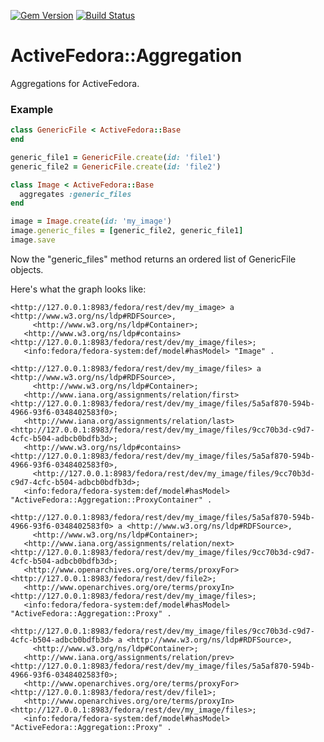 [![Gem Version](https://badge.fury.io/rb/activefedora-aggregation.svg)](http://badge.fury.io/rb/activefedora-aggregation) [![Build Status](https://travis-ci.org/curationexperts/activefedora-aggregation.svg?branch=v0.1.0)](https://travis-ci.org/curationexperts/activefedora-aggregation)
# ActiveFedora::Aggregation

Aggregations for ActiveFedora.

### Example
```ruby
class GenericFile < ActiveFedora::Base
end

generic_file1 = GenericFile.create(id: 'file1')
generic_file2 = GenericFile.create(id: 'file2')

class Image < ActiveFedora::Base
  aggregates :generic_files
end

image = Image.create(id: 'my_image')
image.generic_files = [generic_file2, generic_file1]
image.save

```

Now the "generic\_files" method returns an ordered list of GenericFile objects.

Here's what the graph looks like:

```ttl
<http://127.0.0.1:8983/fedora/rest/dev/my_image> a <http://www.w3.org/ns/ldp#RDFSource>,
     <http://www.w3.org/ns/ldp#Container>;
   <http://www.w3.org/ns/ldp#contains> <http://127.0.0.1:8983/fedora/rest/dev/my_image/files>;
   <info:fedora/fedora-system:def/model#hasModel> "Image" .

<http://127.0.0.1:8983/fedora/rest/dev/my_image/files> a <http://www.w3.org/ns/ldp#RDFSource>,
     <http://www.w3.org/ns/ldp#Container>;
   <http://www.iana.org/assignments/relation/first> <http://127.0.0.1:8983/fedora/rest/dev/my_image/files/5a5af870-594b-4966-93f6-0348402583f0>;
   <http://www.iana.org/assignments/relation/last> <http://127.0.0.1:8983/fedora/rest/dev/my_image/files/9cc70b3d-c9d7-4cfc-b504-adbcb0bdfb3d>;
   <http://www.w3.org/ns/ldp#contains> <http://127.0.0.1:8983/fedora/rest/dev/my_image/files/5a5af870-594b-4966-93f6-0348402583f0>,
     <http://127.0.0.1:8983/fedora/rest/dev/my_image/files/9cc70b3d-c9d7-4cfc-b504-adbcb0bdfb3d>;
   <info:fedora/fedora-system:def/model#hasModel> "ActiveFedora::Aggregation::ProxyContainer" .

<http://127.0.0.1:8983/fedora/rest/dev/my_image/files/5a5af870-594b-4966-93f6-0348402583f0> a <http://www.w3.org/ns/ldp#RDFSource>,
     <http://www.w3.org/ns/ldp#Container>;
   <http://www.iana.org/assignments/relation/next> <http://127.0.0.1:8983/fedora/rest/dev/my_image/files/9cc70b3d-c9d7-4cfc-b504-adbcb0bdfb3d>;
   <http://www.openarchives.org/ore/terms/proxyFor> <http://127.0.0.1:8983/fedora/rest/dev/file2>;
   <http://www.openarchives.org/ore/terms/proxyIn> <http://127.0.0.1:8983/fedora/rest/dev/my_image/files>;
   <info:fedora/fedora-system:def/model#hasModel> "ActiveFedora::Aggregation::Proxy" .

<http://127.0.0.1:8983/fedora/rest/dev/my_image/files/9cc70b3d-c9d7-4cfc-b504-adbcb0bdfb3d> a <http://www.w3.org/ns/ldp#RDFSource>,
     <http://www.w3.org/ns/ldp#Container>;
   <http://www.iana.org/assignments/relation/prev> <http://127.0.0.1:8983/fedora/rest/dev/my_image/files/5a5af870-594b-4966-93f6-0348402583f0>;
   <http://www.openarchives.org/ore/terms/proxyFor> <http://127.0.0.1:8983/fedora/rest/dev/file1>;
   <http://www.openarchives.org/ore/terms/proxyIn> <http://127.0.0.1:8983/fedora/rest/dev/my_image/files>;
   <info:fedora/fedora-system:def/model#hasModel> "ActiveFedora::Aggregation::Proxy" .
```
